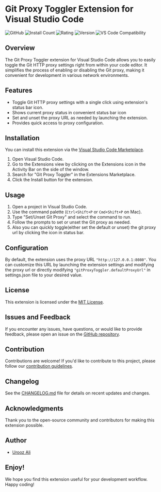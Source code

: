 # Git Proxy Toggler Extension for Visual Studio Code

![GitHub](https://img.shields.io/github/license/uroozgeek/git-proxy-toggler)
![Install Count](https://img.shields.io/visual-studio-marketplace/i/uroozgeek.git-proxy-toggler?label=Installs)
![Rating](https://img.shields.io/visual-studio-marketplace/r/uroozgeek.git-proxy-toggler?label=Rating)
![Version](https://img.shields.io/visual-studio-marketplace/v/uroozgeek.git-proxy-toggler?label=Version)
![VS Code Compatibility](https://img.shields.io/badge/VS%20Code%20Compatibility-Compatible-brightgreen)

## Overview

The Git Proxy Toggler extension for Visual Studio Code allows you to easily toggle the Git HTTP proxy settings right from within your code editor. It simplifies the process of enabling or disabling the Git proxy, making it convenient for development in various network environments.

## Features

- Toggle Git HTTP proxy settings with a single click using extension's status bar icon.
- Shows current proxy status in convenient status bar icon
- Set and unset the proxy URL as needed by launching the extension.
- Provides quick access to proxy configuration.

## Installation

You can install this extension via the [Visual Studio Code Marketplace](https://marketplace.visualstudio.com/items?itemName=uroozgeek.git-proxy-toggler).

1. Open Visual Studio Code.
2. Go to the Extensions view by clicking on the Extensions icon in the Activity Bar on the side of the window.
3. Search for "Git Proxy Toggler" in the Extensions Marketplace.
4. Click the Install button for the extension.

## Usage

1. Open a project in Visual Studio Code.
2. Use the command palette (`Ctrl+Shift+P` or `Cmd+Shift+P` on Mac).
3. Type "Set/Unset Git Proxy" and select the command to run.
4. Follow the prompts to set or unset the Git proxy as needed.
5. Also you can quickly toggle(either set the default or unset) the git proxy url by clicking the icon in status bar. 

## Configuration

By default, the extension uses the proxy URL `"http://127.0.0.1:8080"`. You can customize this URL by launching the extension settings and modifying the proxy url or directly modifying `"gitProxyToggler.defaultProxyUrl"` in settings.json file to your desired value.

## License

This extension is licensed under the [MIT License](LICENSE).

## Issues and Feedback

If you encounter any issues, have questions, or would like to provide feedback, please open an issue on the [GitHub repository](https://github.com/uroozgeek/git-proxy-toggler/issues).

## Contribution

Contributions are welcome! If you'd like to contribute to this project, please follow our [contribution guidelines](CONTRIBUTING.md).

## Changelog

See the [CHANGELOG.md](CHANGELOG.md) file for details on recent updates and changes.

## Acknowledgments

Thank you to the open-source community and contributors for making this extension possible.

## Author

- [Urooz Ali](https://github.com/uroozgeek)

## Enjoy!

We hope you find this extension useful for your development workflow. Happy coding!
